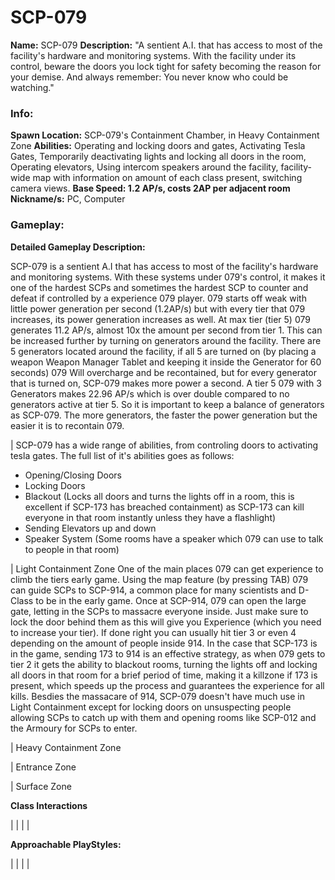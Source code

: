 # SCP-079

**Name:** SCP-079
**Description:** "A sentient A.I. that has access to most of the facility's hardware and monitoring systems. With the facility under its control, beware the doors you lock tight for safety becoming the reason for your demise. And always remember: You never know who could be watching."

### Info:

**Spawn Location:** SCP-079's Containment Chamber, in Heavy Containment Zone
**Abilities:** Operating and locking doors and gates, Activating Tesla Gates, Temporarily deactivating lights and locking all doors in the room, Operating elevators, Using intercom speakers around the facility, facility-wide map with information on amount of each class present, switching camera views.
**Base Speed: 1.2 AP/s, costs 2AP per adjacent room**
**Nickname/s:** PC, Computer

### Gameplay:

**Detailed Gameplay Description:**

SCP-079 is a sentient A.I that has access to most of the facility's hardware and monitoring systems. With these systems under 079's control, it makes it one of the hardest SCPs and sometimes the hardest SCP to counter and defeat if controlled by a experience 079 player. 079 starts off weak with little power generation per second (1.2AP/s) but with every tier that 079 increases, its power generation increases as well. At max tier (tier 5) 079 generates 11.2 AP/s, almost 10x the amount per second from tier 1. This can be increased further by turning on generators around the facility. There are 5 generators located around the facility, if all 5 are turned on (by placing a weapon Weapon Manager Tablet and keeping it inside the Generator for 60 seconds) 079 Will overcharge and be recontained, but for every generator that is turned on, SCP-079 makes more power a second. A tier 5 079 with 3 Generators makes 22.96 AP/s which is over double compared to no generators active at tier 5. So it is important to keep a balance of generators as SCP-079. The more generators, the faster the power generation but the easier it is to recontain 079.

| SCP-079 has a wide range of abilities, from controling doors to activating tesla gates. The full list of it's abilities goes as follows:
- Opening/Closing Doors
- Locking Doors
- Blackout (Locks all doors and turns the lights off in a room, this is excellent if SCP-173 has breached containment) as SCP-173 can kill everyone in that room instantly unless they have a flashlight)
- Sending Elevators up and down
- Speaker System (Some rooms have a speaker which 079 can use to talk to people in that room)

| Light Containment Zone
One of the main places 079 can get experience to climb the tiers early game. Using the map feature (by pressing TAB) 079 can guide SCPs to SCP-914, a common place for many scientists and D-Class to be in the early game. Once at SCP-914, 079 can open the large gate, letting in the SCPs to massacre everyone inside. Just make sure to lock the door behind them as this will give you Experience (which you need to increase your tier). If done right you can usually hit tier 3 or even 4 depending on the amount of people inside 914.
In the case that SCP-173 is in the game, sending 173 to 914 is an effective strategy, as when 079 gets to tier 2 it gets the ability to blackout rooms, turning the lights off and locking all doors in that room for a brief period of time, making it a killzone if 173 is present, which speeds up the process and guarantees the experience for all kills.
Besdies the massacare of 914, SCP-079 doesn't have much use in Light Containment except for locking doors on unsuspecting people allowing SCPs to catch up with them and opening rooms like SCP-012 and the Armoury for SCPs to enter. 

| Heavy Containment Zone

| Entrance Zone

| Surface Zone

**Class Interactions**

|
|
|
|

**Approachable PlayStyles:**

|
|
|
|
